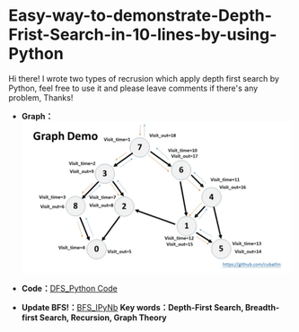 # Easy-way-to-demonstrate-Depth-Frist-Search-in-10-lines-by-using-Python
Hi there! I wrote two types of recrusion which apply depth first search by Python, feel free to use it and please leave comments if there's any problem, Thanks!

* **Graph：**
![Graph of data](https://github.com/CubatLin/Easy-way-to-demonstrate-Depth-Frist-Search-in-10-lines-by-using-Python/blob/master/GraphDemo.jpg)

* **Code：**[DFS_Python Code](https://github.com/CubatLin/Easy-way-to-demonstrate-Depth-Frist-Search-in-10-lines-by-using-Python/blob/master/DFSdemo.py)

* **Update BFS!：**[BFS_IPyNb](https://github.com/CubatLin/Easy-way-to-demonstrate-Depth-Frist-Search-in-10-lines-by-using-Python/blob/master/Breadth-first%20Search%2C%20BFS.ipynb
)
**Key words：Depth-First Search, Breadth-first Search, Recursion, Graph Theory**

